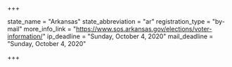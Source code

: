 +++

state_name = "Arkansas"
state_abbreviation = "ar"
registration_type = "by-mail"
more_info_link = "https://www.sos.arkansas.gov/elections/voter-information/"
ip_deadline = "Sunday, October 4, 2020"
mail_deadline = "Sunday, October 4, 2020"

+++